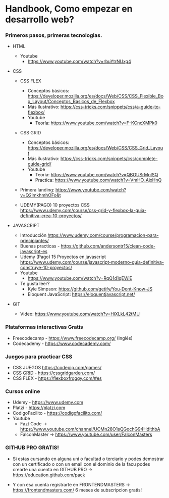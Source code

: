 # Handbook, Como empezar en desarrollo web?


### Primeros pasos, primeras tecnologias.

  - HTML
    - Youtube
      - https://www.youtube.com/watch?v=rbuYtrNUxg4
  - CSS
      - CSS FLEX
         - Conceptos básicos: https://developer.mozilla.org/es/docs/Web/CSS/CSS_Flexible_Box_Layout/Conceptos_Basicos_de_Flexbox
         - Más ilustrativo: https://css-tricks.com/snippets/css/a-guide-to-flexbox/ 
         - Youtube
           - Teoría: https://www.youtube.com/watch?v=F-KCncXMPk0
         
      - CSS GRID
        - Conceptos básicos: https://developer.mozilla.org/es/docs/Web/CSS/CSS_Grid_Layout
        - Más ilustrativo: https://css-tricks.com/snippets/css/complete-guide-grid/
        - Youtube
          - Teoria: https://www.youtube.com/watch?v=QBOUSrMqlSQ
          - Practica: https://www.youtube.com/watch?v=VmHO_AjxHnQ
       - Primera landing: https://www.youtube.com/watch?v=Q2imkhmhOFo&t
       - UDEMY(PAGO) 10 proyectos CSS https://www.udemy.com/course/css-grid-y-flexbox-la-guia-definitiva-crea-10-proyectos/
        
  - JAVASCRIPT
    - Introducción https://www.udemy.com/course/programacion-para-principiantes/
    - Buenas practicas - https://github.com/andersontr15/clean-code-javascript-es
    - Udemy (Pago) 15 Proyectos en javascript https://www.udemy.com/course/javascript-moderno-guia-definitiva-construye-10-proyectos/
    - Youtube
      - https://www.youtube.com/watch?v=RqQ1d1qEWlE
    - Te gusta leer? 
      - Kyle Simpson: https://github.com/getify/You-Dont-Know-JS
      - Eloquent JavaScript: https://eloquentjavascript.net/
  - GIT
    - Video: https://www.youtube.com/watch?v=HiXLkL42tMU
  
 
  
 ### Plataformas interactivas Gratis
  - Freecodecamp - https://www.freecodecamp.org/ (Inglés)
  - Codecademy - https://www.codecademy.com/ 
  
   
  ### Juegos para practicar CSS
  - CSS JUEGOS https://codepip.com/games/
  - CSS GRID - https://cssgridgarden.com/
  - CSS FLEX - https://flexboxfroggy.com/#es
  
  
### Cursos online
  - Udemy - https://www.udemy.com 
  - Platzi - https://platzi.com 
  - CodigoFacilito - https://codigofacilito.com/
  - Youtube
     - Fazt Code -> https://www.youtube.com/channel/UCMn28O1sQGochG94HdlthbA
     - FalconMaster -> https://www.youtube.com/user/FalconMasters
     
### GITHUB PRO GRATIS!
  - Si estas cursando en alguna uni o facultad o terciario y podes demostrar con un certificado o con un email con el dominio de la facu podes crearte una cuenta en GITHUB PRO -> https://education.github.com/pack
  
- Y con esa cuenta registrarte en FRONTENDMASTERS -> https://frontendmasters.com/ 6 meses de subscripcion gratis!

